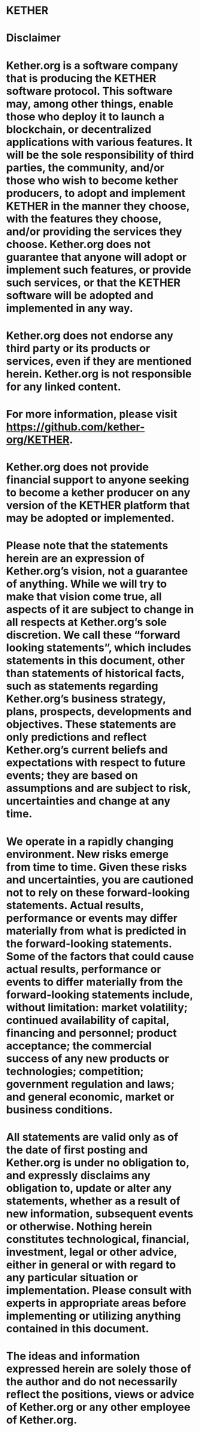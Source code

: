# KETHER
#
# Disclaimer
#
# Kether.org is a software company that is producing the KETHER software protocol. This software may, among other things, enable those who deploy it to launch a blockchain, or decentralized applications with various features. It will be the sole responsibility of third parties, the community, and/or those who wish to become kether producers, to adopt and implement KETHER in the manner they choose, with the features they choose, and/or providing the services they choose. Kether.org does not guarantee that anyone will adopt or implement such features, or provide such services, or that the KETHER software will be adopted and implemented in any way.
# Kether.org does not endorse any third party or its products or services, even if they are mentioned herein. Kether.org is not responsible for any linked content.
# For more information, please visit https://github.com/kether-org/KETHER. 
# Kether.org does not provide financial support to anyone seeking to become a kether producer on any version of the KETHER platform that may be adopted or implemented.
# Please note that the statements herein are an expression of Kether.org’s vision, not a guarantee of anything. While we will try to make that vision come true, all aspects of it are subject to change in all respects at Kether.org’s sole discretion. We call these “forward looking statements”, which includes statements in this document, other than statements of historical facts, such as statements regarding Kether.org’s business strategy, plans, prospects, developments and objectives. These statements are only predictions and reflect Kether.org’s current beliefs and expectations with respect to future events; they are based on assumptions and are subject to risk, uncertainties and change at any time.
# We operate in a rapidly changing environment. New risks emerge from time to time. Given these risks and uncertainties, you are cautioned not to rely on these forward-looking statements. Actual results, performance or events may differ materially from what is predicted in the forward-looking statements. Some of the factors that could cause actual results, performance or events to differ materially from the forward-looking statements include, without limitation: market volatility; continued availability of capital, financing and personnel; product acceptance; the commercial success of any new products or technologies; competition; government regulation and laws; and general economic, market or business conditions.
# All statements are valid only as of the date of first posting and Kether.org is under no obligation to, and expressly disclaims any obligation to, update or alter any statements, whether as a result of new information, subsequent events or otherwise. Nothing herein constitutes technological, financial, investment, legal or other advice, either in general or with regard to any particular situation or implementation. Please consult with experts in appropriate areas before implementing or utilizing anything contained in this document.
# The ideas and information expressed herein are solely those of the author and do not necessarily reflect the positions, views or advice of Kether.org or any other employee of Kether.org.
